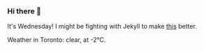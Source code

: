 ### Hi there :wave:

It's Wednesday! I might be fighting with Jekyll to make [this](https://swissclubto.github.io) better.

Weather in Toronto: clear, at -2°C.
